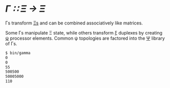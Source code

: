 # _Γ ∷ Ξ → Ξ_
Γs transform [Ξs](Xi.md) and can be combined associatively like matrices.

Some Γs manipulate Ξ state, while others transform [ξ](xi.md) duplexes by creating [ψ](psi.md) processor elements. Common ψ topologies are factored into the [Ψ](Psi.md) library of Γs.

```bash
$ bin/gamma
0
0
55
500500
50005000
110
```

